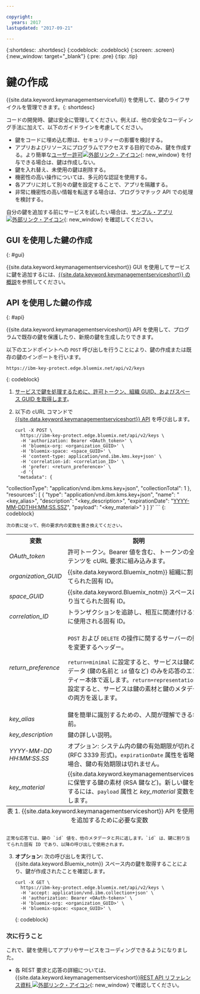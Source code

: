 ```yaml
---

copyright:
  years: 2017
lastupdated: "2017-09-21"

---
```


{:shortdesc: .shortdesc}
{:codeblock: .codeblock}
{:screen: .screen}
{:new_window: target="_blank"}
{:pre: .pre}
{:tip: .tip}

# 鍵の作成

{{site.data.keyword.keymanagementservicefull}} を使用して、鍵のライフサイクルを管理できます。{: shortdesc}

コードの開発時、鍵は安全に管理してください。例えば、他の安全なコーディング手法に加えて、以下のガイドラインを考慮してください。

- 鍵をコードに埋め込む際は、セキュリティーの影響を検討する。
- アプリおよびリソースにプログラムでアクセスする目的でのみ、鍵を作成する。より簡単な[ユーザー許可![外部リンク・アイコン](../../icons/launch-glyph.svg "外部リンク・アイコン")](https://console.bluemix.net/docs/admin/patterns.html#userroles){: new_window} を付与できる場合は、鍵は作成しない。
- 鍵を入れ替え、未使用の鍵は削除する。
- 機密性の高い操作については、多元的な認証を使用する。
- 各アプリに対して別々の鍵を設定することで、アプリを隔離する。
- 非常に機密性の高い情報を転送する場合は、プログラマチック API での処理を検討する。

自分の鍵を追加する前にサービスを試したい場合は、[サンプル・アプリ ![外部リンク・アイコン](../../icons/launch-glyph.svg "外部リンク・アイコン")](https://github.com/IBM-Bluemix/key-protect-helloworld-python){: new_window} を確認してください。

## GUI を使用した鍵の作成
{: #gui}

{{site.data.keyword.keymanagementserviceshort}} GUI を使用してサービスに鍵を追加するには、[{{site.data.keyword.keymanagementserviceshort}} の概説](/docs/services/keymgmt/index.html#addkey)を参照してください。

## API を使用した鍵の作成
{: #api}

{{site.data.keyword.keymanagementserviceshort}} API を使用して、プログラムで既存の鍵を保護したり、新規の鍵を生成したりできます。

以下のエンドポイントへの `POST` 呼び出しを行うことにより、鍵の作成または既存の鍵のインポートを行います。

```
https://ibm-key-protect.edge.bluemix.net/api/v2/keys
```
{: codeblock}

1. [サービスで鍵を処理するために、許可トークン、組織 GUID、およびスペース GUID を取得します](/docs/services/keymgmt/keyprotect_authentication.html)。

2. 以下の cURL コマンドで [{{site.data.keyword.keymanagementserviceshort}} API](https://console.ng.bluemix.net/apidocs/639) を呼び出します。

    ```cURL
    curl -X POST \
      https://ibm-key-protect.edge.bluemix.net/api/v2/keys \
      -H 'authorization: Bearer <OAuth_token>' \
      -H 'bluemix-org: <organization_GUID>' \
      -H 'bluemix-space: <space_GUID>' \
      -H 'content-type: application/vnd.ibm.kms.key+json' \
      -H 'correlation-id: <correlation_ID>' \
      -H 'prefer: <return_preference>' \
      -d '{
     "metadata": {
"collectionType": "application/vnd.ibm.kms.key+json",
       "collectionTotal": 1
     },
    "resources": [
      {
      "type": "application/vnd.ibm.kms.key+json",
       "name": "<key_alias>",
       "description": "<key_description>",
       "expirationDate": "<YYYY-MM-DDTHH:MM:SS.SSZ>",
       "payload": "<key_material>"
       }
     ]
    }'
    ```
    {: codeblock}

    次の表に従って、例の要求内の変数を置き換えてください。
<table>
      <tr>
        <th>変数</th>
        <th>説明</th>
      </tr>
      <tr>
        <td><em>OAuth_token</em></td>
        <td>許可トークン。Bearer 値を含む、トークンの全コンテンツを cURL 要求に組み込みます。</td>
      </tr>
      <tr>
        <td><em>organization_GUID</em></td>
        <td>{{site.data.keyword.Bluemix_notm}} 組織に割り当てられた固有 ID。</td>
      </tr>
      <tr>
        <td><em>space_GUID</em></td>
        <td>{{site.data.keyword.Bluemix_notm}} スペースに割り当てられた固有 ID。</td>
      </tr>
      <tr>
        <td><em>correlation_ID</em></td>
        <td>トランザクションを追跡し、相互に関連付けるために使用される固有 ID。</td>
      </tr>
      <tr>
        <td><em>return_preference</em></td>
        <td><p><code>POST</code> および <code>DELETE</code> の操作に関するサーバーの動作を変更するヘッダー。</p><p><code>return=minimal</code> に設定すると、サービスは鍵のメタデータ (鍵の名前と <code>id</code> 値など) のみを応答のエンティティー本体で返します。<code>return=representation</code> に設定すると、サービスは鍵の素材と鍵のメタデータの両方を返します。</p></td>
      </tr>
      <tr>
        <td><em>key_alias</em></td>
        <td>鍵を簡単に識別するための、人間が理解できる名前。</td>
      </tr>
      <tr>
        <td><em>key_description</em></td>
        <td>鍵の詳しい説明。</td>
      </tr>
      <tr>
        <td><em>YYYY-MM-DD</em><br><em>HH:MM:SS.SS</em></td>
        <td>オプション: システム内の鍵の有効期限が切れる日時 (RFC 3339 形式)。<code>expirationDate</code> 属性を省略した場合、鍵の有効期限は切れません。</td>
      </tr>
      <tr>
        <td><em>key_material</em></td>
        <td>{{site.data.keyword.keymanagementserviceshort}} に保管する鍵の素材 (RSA 鍵など)。新しい鍵を生成するには、<code>payload</code> 属性と <em>key_material</em> 変数を省略します。</td>
      </tr>
      <caption style="caption-side:bottom;">表 1. {{site.data.keyword.keymanagementserviceshort}} API を使用して鍵を追加するために必要な変数</caption>
    </table>

    正常な応答では、鍵の `id` 値を、他のメタデータと共に返します。`id` は、鍵に割り当てられた固有 ID であり、以降の呼び出しで使用されます。

3. **オプション:** 次の呼び出しを実行して、{{site.data.keyword.Bluemix_notm}} スペース内の鍵を取得することにより、鍵が作成されたことを確認します。

    ```cURL
    curl -X GET \
      https://ibm-key-protect.edge.bluemix.net/api/v2/keys \
      -H 'accept: application/vnd.ibm.collection+json' \
      -H 'authorization: Bearer <OAuth-token>' \
      -H 'bluemix-org: <organization_GUID>' \
      -H 'bluemix-space: <space_GUID>' \
    ```
    {: codeblock}

### 次に行うこと

これで、鍵を使用してアプリやサービスをコーディングできるようになりました。

- 各 REST 要求と応答の詳細については、{{site.data.keyword.keymanagementserviceshort}}[REST API リファレンス資料 ![外部リンク・アイコン](../../icons/launch-glyph.svg "外部リンク・アイコン")](https://console.ng.bluemix.net/apidocs/639){: new_window} で確認してください。
